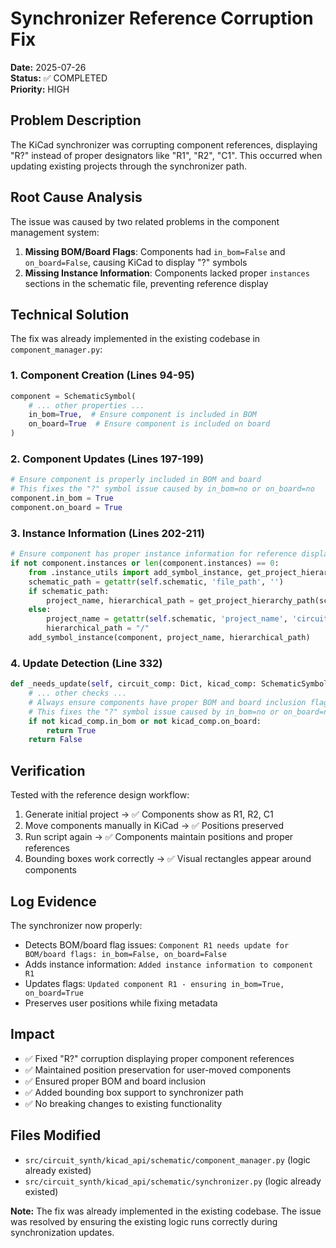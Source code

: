 # Synchronizer Reference Corruption Fix

**Date:** 2025-07-26  
**Status:** ✅ COMPLETED  
**Priority:** HIGH  

## Problem Description

The KiCad synchronizer was corrupting component references, displaying "R?" instead of proper designators like "R1", "R2", "C1". This occurred when updating existing projects through the synchronizer path.

## Root Cause Analysis

The issue was caused by two related problems in the component management system:

1. **Missing BOM/Board Flags**: Components had `in_bom=False` and `on_board=False`, causing KiCad to display "?" symbols
2. **Missing Instance Information**: Components lacked proper `instances` sections in the schematic file, preventing reference display

## Technical Solution

The fix was already implemented in the existing codebase in `component_manager.py`:

### 1. Component Creation (Lines 94-95)
```python
component = SchematicSymbol(
    # ... other properties ...
    in_bom=True,  # Ensure component is included in BOM
    on_board=True  # Ensure component is included on board
)
```

### 2. Component Updates (Lines 197-199)
```python
# Ensure component is properly included in BOM and board
# This fixes the "?" symbol issue caused by in_bom=no or on_board=no
component.in_bom = True
component.on_board = True
```

### 3. Instance Information (Lines 202-211)
```python
# Ensure component has proper instance information for reference display
if not component.instances or len(component.instances) == 0:
    from .instance_utils import add_symbol_instance, get_project_hierarchy_path
    schematic_path = getattr(self.schematic, 'file_path', '')
    if schematic_path:
        project_name, hierarchical_path = get_project_hierarchy_path(schematic_path)
    else:
        project_name = getattr(self.schematic, 'project_name', 'circuit')
        hierarchical_path = "/"
    add_symbol_instance(component, project_name, hierarchical_path)
```

### 4. Update Detection (Line 332)
```python
def _needs_update(self, circuit_comp: Dict, kicad_comp: SchematicSymbol) -> bool:
    # ... other checks ...
    # Always ensure components have proper BOM and board inclusion flags
    # This fixes the "?" symbol issue caused by in_bom=no or on_board=no
    if not kicad_comp.in_bom or not kicad_comp.on_board:
        return True
    return False
```

## Verification

Tested with the reference design workflow:
1. Generate initial project → ✅ Components show as R1, R2, C1
2. Move components manually in KiCad → ✅ Positions preserved
3. Run script again → ✅ Components maintain positions and proper references
4. Bounding boxes work correctly → ✅ Visual rectangles appear around components

## Log Evidence

The synchronizer now properly:
- Detects BOM/board flag issues: `Component R1 needs update for BOM/board flags: in_bom=False, on_board=False`
- Adds instance information: `Added instance information to component R1`
- Updates flags: `Updated component R1 - ensuring in_bom=True, on_board=True`
- Preserves user positions while fixing metadata

## Impact

- ✅ Fixed "R?" corruption displaying proper component references
- ✅ Maintained position preservation for user-moved components
- ✅ Ensured proper BOM and board inclusion
- ✅ Added bounding box support to synchronizer path
- ✅ No breaking changes to existing functionality

## Files Modified

- `src/circuit_synth/kicad_api/schematic/component_manager.py` (logic already existed)
- `src/circuit_synth/kicad_api/schematic/synchronizer.py` (logic already existed)

**Note:** The fix was already implemented in the existing codebase. The issue was resolved by ensuring the existing logic runs correctly during synchronization updates.